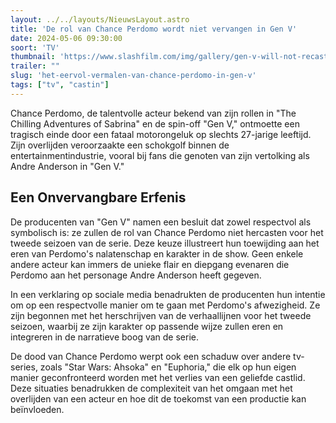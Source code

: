 ```yaml
---
layout: ../../layouts/NieuwsLayout.astro
title: 'De rol van Chance Perdomo wordt niet vervangen in Gen V'
date: 2024-05-06 09:30:00
soort: 'TV'
thumbnail: 'https://www.slashfilm.com/img/gallery/gen-v-will-not-recast-chance-perdomos-role-following-actors-tragic-death/intro-1714942549.jpg'
trailer: ""
slug: 'het-eervol-vermalen-van-chance-perdomo-in-gen-v'
tags: ["tv", "castin"]
---
```


Chance Perdomo, de talentvolle acteur bekend van zijn rollen in "The Chilling Adventures of Sabrina" en de spin-off "Gen V," ontmoette een tragisch einde door een fataal motorongeluk op slechts 27-jarige leeftijd. Zijn overlijden veroorzaakte een schokgolf binnen de entertainmentindustrie, vooral bij fans die genoten van zijn vertolking als Andre Anderson in "Gen V."

## Een Onvervangbare Erfenis

De producenten van "Gen V" namen een besluit dat zowel respectvol als symbolisch is: ze zullen de rol van Chance Perdomo niet hercasten voor het tweede seizoen van de serie. Deze keuze illustreert hun toewijding aan het eren van Perdomo's nalatenschap en karakter in de show. Geen enkele andere acteur kan immers de unieke flair en diepgang evenaren die Perdomo aan het personage Andre Anderson heeft gegeven.

In een verklaring op sociale media benadrukten de producenten hun intentie om op een respectvolle manier om te gaan met Perdomo's afwezigheid. Ze zijn begonnen met het herschrijven van de verhaallijnen voor het tweede seizoen, waarbij ze zijn karakter op passende wijze zullen eren en integreren in de narratieve boog van de serie.


De dood van Chance Perdomo werpt ook een schaduw over andere tv-series, zoals "Star Wars: Ahsoka" en "Euphoria," die elk op hun eigen manier geconfronteerd worden met het verlies van een geliefde castlid. Deze situaties benadrukken de complexiteit van het omgaan met het overlijden van een acteur en hoe dit de toekomst van een productie kan beïnvloeden.
